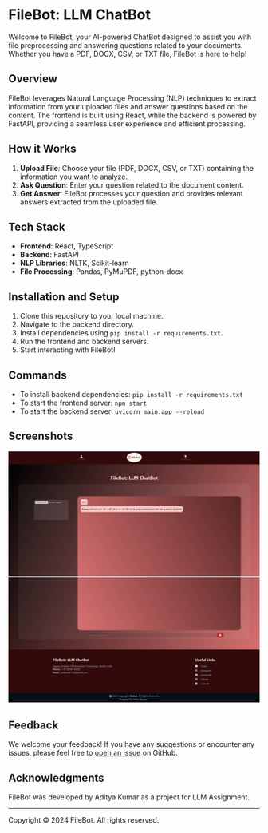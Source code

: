 ﻿# FileBot: LLM ChatBot

Welcome to FileBot, your AI-powered ChatBot designed to assist you with file preprocessing and answering questions related to your documents. Whether you have a PDF, DOCX, CSV, or TXT file, FileBot is here to help!

## Overview

FileBot leverages Natural Language Processing (NLP) techniques to extract information from your uploaded files and answer questions based on the content. The frontend is built using React, while the backend is powered by FastAPI, providing a seamless user experience and efficient processing.

## How it Works

1. **Upload File**: Choose your file (PDF, DOCX, CSV, or TXT) containing the information you want to analyze.
2. **Ask Question**: Enter your question related to the document content.
3. **Get Answer**: FileBot processes your question and provides relevant answers extracted from the uploaded file.

## Tech Stack

- **Frontend**: React, TypeScript
- **Backend**: FastAPI
- **NLP Libraries**: NLTK, Scikit-learn
- **File Processing**: Pandas, PyMuPDF, python-docx

## Installation and Setup

1. Clone this repository to your local machine.
2. Navigate to the backend directory.
3. Install dependencies using `pip install -r requirements.txt`.
4. Run the frontend and backend servers.
5. Start interacting with FileBot!

## Commands

- To install backend dependencies: `pip install -r requirements.txt`
- To start the frontend server: `npm start`
- To start the backend server: `uvicorn main:app --reload`

## Screenshots

![Screenshot 1](./out1.png)
![Screenshot 2](./out2.png)

## Feedback

We welcome your feedback! If you have any suggestions or encounter any issues, please feel free to [open an issue](https://github.com/yourusername/FileBot/issues) on GitHub.

## Acknowledgments

FileBot was developed by Aditya Kumar as a project for LLM Assignment. 

---

Copyright © 2024 FileBot. All rights reserved.
